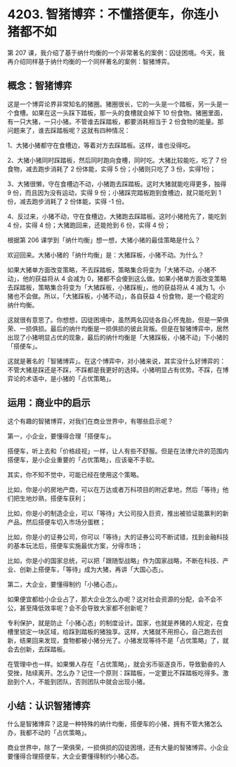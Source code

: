 # 4203. 智猪博弈：不懂搭便车，你连小猪都不如

第 207 课，我介绍了基于纳什均衡的一个非常著名的案例：囚徒困境。今天，我再介绍同样基于纳什均衡的一个同样著名的案例：智猪博弈。

## 概念：智猪博弈

这是一个博弈论界非常知名的猪圈。猪圈很长，它的一头是一个踏板，另一头是一个食槽。如果在这一头踩下踏板，那一头的食槽就会掉下 10 份食物。猪圈里面，有一只大猪，一只小猪。不管谁去踩踏板，都要消耗相当于 2 份食物的能量。那问题来了，谁去踩踏板呢？这就有四种情况：

1、大猪小猪都守在食槽边，等着对方去踩踏板。这样，谁也没得吃。

2、大猪小猪同时踩踏板，然后同时跑向食槽，同时吃。大猪比较能吃，吃了 7 份食物，减去跑步消耗了 2 份体能，实得 5 份；小猪则只吃了 3 份，实得1份；

3、大猪很懒，守在食槽边不动，小猪跑去踩踏板。这时大猪就能吃得更多，独得 9 份，而且因为没有运动，实得 9 份；小猪踩完踏板跑到食槽边，就只能吃到 1 份，减去跑步消耗了 2 份体能，实得 -1 份。

4、反过来，小猪不动，守在食槽边，大猪跑去踩踏板。这时小猪抢先了，能吃到 4 份，实得 4 份；大猪跑回来，还能抢到 6 份，实得 4 份；

根据第 206 课学到「纳什均衡」想一想，大猪小猪的最佳策略是什么？

欢迎回来。大猪小猪的「纳什均衡」是：大猪踩板，小猪不动。为什么？

如果大猪单方面改变策略，不去踩踏板，策略集合将变为「大猪不动，小猪不动」，他的获益将从 4 会减为 0，猪都不会傻到这么做。如果小猪单方面改变策略去踩踏板，策略集合将变为「大猪踩板，小猪踩板」，他的获益将从 4 减为 1。小猪也不会做。所以，「大猪踩板，小猪不动」，各自获益 4 份食物，是一个稳定的纳什均衡。

这就很有意思了。你想想，囚徒困境中，虽然两名囚徒各自心怀鬼胎，但是一荣俱荣、一损俱损。最后的纳什均衡是一损俱损的彼此背叛。但是在智猪博弈中，居然出现了小猪明显占优的现象，最后的纳什均衡是「大猪踩板，小猪不动」下小猪的「搭便车」。

这就是著名的「智猪博弈」。在这个博弈中，对小猪来说，其实没什么好博弈的：不管大猪是踩还是不踩，不踩都是我更好的选择。小猪明显占有优势。不踩，在博弈论的术语中，是小猪的「占优策略」。

## 运用：商业中的启示

这个有趣的智猪博弈，对我们在商业世界中，有哪些启示呢？

第一，小企业，要懂得合理「搭便车」。

搭便车，听上去和「价格歧视」一样，让人有些不舒服。但是在法律允许的范围内搭便车，是小企业重要的「占优策略」，应该毫不手软。

其实，你不知不觉中，可能已经在使用这个策略。

比如，你是小的房地产商，可以在万达或者万科项目的附近拿地，然后「等待」他们把生地炒熟，搭便车获利；

比如，你是小的制造企业，可以「等待」大公司投入巨资，推出被验证能赢利的新产品，然后搭便车切入市场分蛋糕；

比如，你是小的证券公司，你可以「等待」大的证券公司不断试错，找到金融科技的基本玩法后，搭便车实施最优方案，分得市场；

比如，你是小的国家总统，可以把「跟随型战略」作为国家战略，不断在科技、产业、创新上搭便车，「等待」成为大猪，再讲「大国心态」。

第二，大企业，要懂得制约「小猪心态」。

如果便宜都给小企业占了，那大企业怎么办呢？这对社会资源的分配，会不会不公，甚至降低效率呢？会不会导致大家都不创新呢？

专利保护，就是防止「小猪心态」的制度设计。国家，也就是养猪的人规定，在食槽里锁定一块区域，给踩到踏板的猪独享。这样，大猪就不用担心，自己跑去创新，结果回来发现，食物都被小猪分光了。小猪发现等待不是「占优策略」了，就会去创新，去踩踏板。

在管理中也一样。如果懒人存在「占优策略」，就会劣币驱逐良币，导致勤奋的人受挫，陆续离开。怎么办？记住一个原则：踩踏板，一定要比不踩踏板吃得多。激励到个人，不能到团队，否则团队中就会出现小猪。

## 小结：认识智猪博弈

什么是智猪博弈？这是一种特殊的纳什均衡，搭便车的小猪，拥有不管大猪怎么办，我都不动的「占优策略」。

商业世界中，除了一荣俱荣，一损俱损的囚徒困境，还有大量的智猪博弈。小企业要懂得合理搭便车，大企业要懂得制约小猪心态。


